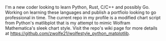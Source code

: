 I'm a new coder looking to learn Python, Rust, C/C++ and possibly Go. Working on learning these languages and publish a portfiolo looking to go professional in time.
The current repo in my profile is a modified chart script from Python's matlibplot that is my attempt to mimic Wolfram Mathematica's sleek chart style. 
Visit the repo's wiki page for more details at https://github.com/zwolfe21/wolfestyle_python_matplotlib.

<!---
zwolfe21/zwolfe21 is a ✨ special ✨ repository because its `README.md` (this file) appears on your GitHub profile.
You can click the Preview link to take a look at your changes.
--->
